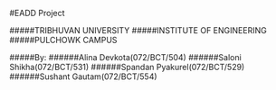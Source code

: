 #EADD Project

#####TRIBHUVAN UNIVERSITY 
#####INSTITUTE OF ENGINEERING
#####PULCHOWK CAMPUS


#####By:
######Alina Devkota(072/BCT/504)
######Saloni Shikha(072/BCT/531)
######Spandan Pyakurel(072/BCT/529)
######Sushant Gautam(072/BCT/554)
